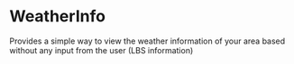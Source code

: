 # WeatherInfo

Provides a simple way to view the weather information of your area based without any input from the user (LBS information)
